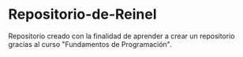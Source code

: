 # Repositorio-de-Reinel
Repositorio creado con la finalidad de aprender a crear un repositorio gracias al curso "Fundamentos de Programación".
